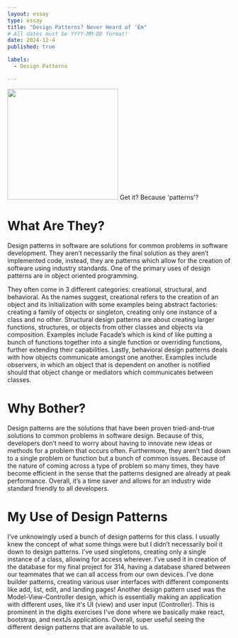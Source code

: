 ```yaml
---
layout: essay
type: essay
title: "Design Patterns? Never Heard of 'Em"
# All dates must be YYYY-MM-DD format!
date: 2024-12-4
published: true

labels:
  - Design Patterns

---
```

<img src="https://miro.medium.com/v2/resize:fit:1054/1*i8hFU86TqfhC0W28083U2w.png" height=250 height=250>
Get it? Because 'patterns'?

# What Are They?

Design patterns in software are solutions for common problems in software development. They aren’t necessarily the final solution as they aren’t implemented code, instead, they are patterns which allow for the creation of software using industry standards. One of the primary uses of design patterns are in object oriented programming. 

They often come in 3 different categories: creational, structural, and behavioral. As the names suggest, creational refers to the creation of an object and its initialization with some examples being abstract factories: creating a family of objects or singleton, creating only one instance of a class and no other. Structural design patterns are about creating larger functions, structures, or objects from other classes and objects via composition. Examples include Facade’s which is kind of like putting a bunch of functions together into a single function or overriding functions, further extending their capabilities. Lastly, behavioral design patterns deals with how objects communicate amongst one another. Examples include observers, in which an object that is dependent on another is notified should that object change or mediators which communicates between classes.

# Why Bother?

Design patterns are the solutions that have been proven tried-and-true solutions to common problems in software design. Because of this, developers don’t need to worry about having to innovate new ideas or methods for a problem that occurs often. Furthermore, they aren’t tied down to a single problem or function but a bunch of common issues. Because of the nature of coming across a type of problem so many times, they have become efficient in the sense that the patterns designed are already at peak performance. Overall, it’s a time saver and allows for an industry wide standard friendly to all developers. 

# My Use of Design Patterns

I’ve unknowingly used a bunch of design patterns for this class. I usually knew the concept of what some things were but I didn’t necessarily boil it down to design patterns. I’ve used singletons,  creating only a single instance of a class, allowing for access wherever. I’ve used it in creation of the database for my final project for 314, having a database shared between our teammates that we can all access from our own devices. I’ve done builder patterns, creating various user interfaces with different components like add, list, edit, and landing pages! Another design pattern used was the Model-View-Controller design, which is essentially making an application with different uses, like it's UI (view) and user input (Controller). This is prominent in the digits exercises I've done where we basically make react, bootstrap, and nextJs applications.  Overall, super useful seeing the different design patterns that are available to us. 